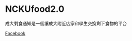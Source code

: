 # NCKUfood2.0

成大剩食通知是一個讓成大附近店家和學生交換剩下食物的平台

[Facebook](https://www.facebook.com/pg/%E6%88%90%E5%A4%A7%E5%89%A9%E9%A3%9F%E9%80%9A%E7%9F%A5-114296172617084/about/?ref=page_internal)
